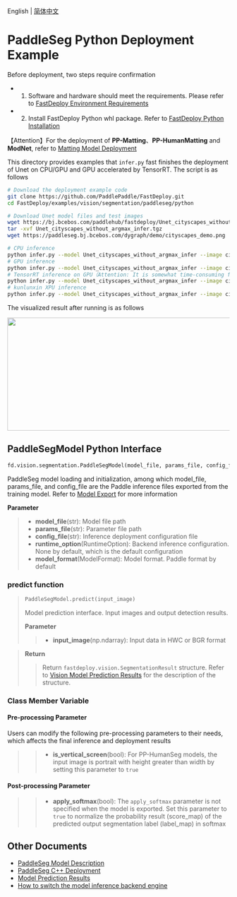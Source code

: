 English | [简体中文](README.md)
# PaddleSeg Python Deployment Example

Before deployment, two steps require confirmation

- 1. Software and hardware should meet the requirements. Please refer to [FastDeploy Environment Requirements](../../../../../docs/cn/build_and_install/download_prebuilt_libraries.md)  
- 2. Install FastDeploy Python whl package. Refer to [FastDeploy Python Installation](../../../../../docs/cn/build_and_install/download_prebuilt_libraries.md)

【Attention】For the deployment of  **PP-Matting**、**PP-HumanMatting** and **ModNet**, refer to [Matting Model Deployment](../../../matting)

This directory provides examples that `infer.py`  fast finishes the deployment of Unet on CPU/GPU and GPU accelerated by TensorRT. The script is as follows
```bash
# Download the deployment example code 
git clone https://github.com/PaddlePaddle/FastDeploy.git
cd FastDeploy/examples/vision/segmentation/paddleseg/python

# Download Unet model files and test images
wget https://bj.bcebos.com/paddlehub/fastdeploy/Unet_cityscapes_without_argmax_infer.tgz
tar -xvf Unet_cityscapes_without_argmax_infer.tgz
wget https://paddleseg.bj.bcebos.com/dygraph/demo/cityscapes_demo.png

# CPU inference
python infer.py --model Unet_cityscapes_without_argmax_infer --image cityscapes_demo.png --device cpu
# GPU inference
python infer.py --model Unet_cityscapes_without_argmax_infer --image cityscapes_demo.png --device gpu
# TensorRT inference on GPU（Attention: It is somewhat time-consuming for the operation of model serialization when running TensorRT inference for the first time. Please be patient.）
python infer.py --model Unet_cityscapes_without_argmax_infer --image cityscapes_demo.png --device gpu --use_trt True
# kunlunxin XPU inference
python infer.py --model Unet_cityscapes_without_argmax_infer --image cityscapes_demo.png --device kunlunxin
```

The visualized result after running is as follows
<div  align="center">  
<img src="https://user-images.githubusercontent.com/16222477/191712880-91ae128d-247a-43e0-b1e3-cafae78431e0.jpg", width=512px, height=256px />
</div>

## PaddleSegModel Python Interface 

```python
fd.vision.segmentation.PaddleSegModel(model_file, params_file, config_file, runtime_option=None, model_format=ModelFormat.PADDLE)
```

PaddleSeg model loading and initialization, among which model_file, params_file, and config_file are the Paddle inference files exported from the training model. Refer to [Model Export](https://github.com/PaddlePaddle/PaddleSeg/blob/release/2.6/docs/model_export_cn.md)  for more information

**Parameter**

> * **model_file**(str): Model file path 
> * **params_file**(str): Parameter file path
> * **config_file**(str): Inference deployment configuration file
> * **runtime_option**(RuntimeOption): Backend inference configuration. None by default, which is the default configuration
> * **model_format**(ModelFormat): Model format. Paddle format by default

### predict function

> ```python
> PaddleSegModel.predict(input_image)
> ```
>
> Model prediction interface. Input images and output detection results.
>
> **Parameter**
>
> > * **input_image**(np.ndarray): Input data in HWC or BGR format

> **Return**
>
> > Return `fastdeploy.vision.SegmentationResult` structure. Refer to [Vision Model Prediction Results](../../../../../docs/api/vision_results/) for the description of the structure.

### Class Member Variable
#### Pre-processing Parameter
Users can modify the following pre-processing parameters to their needs, which affects the final inference and deployment results

> > * **is_vertical_screen**(bool): For PP-HumanSeg models, the input image is portrait with height greater than width by setting this parameter to `true`
#### Post-processing Parameter
> > * **apply_softmax**(bool): The `apply_softmax` parameter is not specified when the model is exported. Set this parameter to `true` to normalize the probability result (score_map) of the predicted output segmentation label (label_map) in softmax

## Other Documents

- [PaddleSeg Model Description](..)
- [PaddleSeg C++ Deployment](../cpp)
- [Model Prediction Results](../../../../../docs/api/vision_results/)
- [How to switch the model inference backend engine](../../../../../docs/cn/faq/how_to_change_backend.md)
